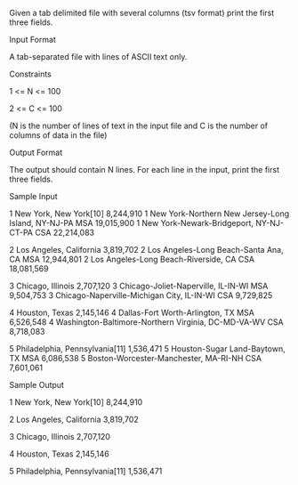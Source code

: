 Given a tab delimited file with several columns (tsv format) print the first three fields.

Input Format

A tab-separated file with lines of ASCII text only.

Constraints

1 <= N <= 100

2 <= C <= 100

(N is the number of lines of text in the input file and C is the number of columns of data in the file)

Output Format

The output should contain N lines. For each line in the input, print the first three fields.

Sample Input

1   New York, New York[10]  8,244,910   1   New York-Northern New Jersey-Long Island, NY-NJ-PA MSA  19,015,900  1   New York-Newark-Bridgeport, NY-NJ-CT-PA CSA 22,214,083

2   Los Angeles, California 3,819,702   2   Los Angeles-Long Beach-Santa Ana, CA MSA    12,944,801  2   Los Angeles-Long Beach-Riverside, CA CSA    18,081,569

3   Chicago, Illinois   2,707,120   3   Chicago-Joliet-Naperville, IL-IN-WI MSA 9,504,753   3   Chicago-Naperville-Michigan City, IL-IN-WI CSA  9,729,825

4   Houston, Texas  2,145,146   4   Dallas-Fort Worth-Arlington, TX MSA 6,526,548   4   Washington-Baltimore-Northern Virginia, DC-MD-VA-WV CSA 8,718,083

5   Philadelphia, Pennsylvania[11]  1,536,471   5   Houston-Sugar Land-Baytown, TX MSA  6,086,538   5   Boston-Worcester-Manchester, MA-RI-NH CSA   7,601,061


Sample Output


1   New York, New York[10]  8,244,910

2   Los Angeles, California 3,819,702

3   Chicago, Illinois   2,707,120

4   Houston, Texas  2,145,146

5   Philadelphia, Pennsylvania[11]  1,536,471
